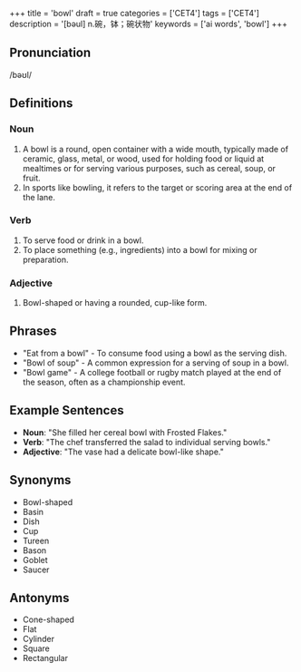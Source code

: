 +++
title = 'bowl'
draft = true
categories = ['CET4']
tags = ['CET4']
description = '[bəul] n.碗，钵；碗状物'
keywords = ['ai words', 'bowl']
+++

## Pronunciation
/bəʊl/

## Definitions
### Noun
1. A bowl is a round, open container with a wide mouth, typically made of ceramic, glass, metal, or wood, used for holding food or liquid at mealtimes or for serving various purposes, such as cereal, soup, or fruit.
2. In sports like bowling, it refers to the target or scoring area at the end of the lane.

### Verb
1. To serve food or drink in a bowl.
2. To place something (e.g., ingredients) into a bowl for mixing or preparation.

### Adjective
1. Bowl-shaped or having a rounded, cup-like form.

## Phrases
- "Eat from a bowl" - To consume food using a bowl as the serving dish.
- "Bowl of soup" - A common expression for a serving of soup in a bowl.
- "Bowl game" - A college football or rugby match played at the end of the season, often as a championship event.

## Example Sentences
- **Noun**: "She filled her cereal bowl with Frosted Flakes."
- **Verb**: "The chef transferred the salad to individual serving bowls."
- **Adjective**: "The vase had a delicate bowl-like shape."

## Synonyms
- Bowl-shaped
- Basin
- Dish
- Cup
- Tureen
- Bason
- Goblet
- Saucer

## Antonyms
- Cone-shaped
- Flat
- Cylinder
- Square
- Rectangular
